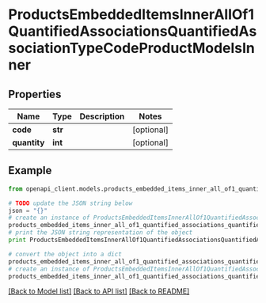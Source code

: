 # ProductsEmbeddedItemsInnerAllOf1QuantifiedAssociationsQuantifiedAssociationTypeCodeProductModelsInner


## Properties
Name | Type | Description | Notes
------------ | ------------- | ------------- | -------------
**code** | **str** |  | [optional] 
**quantity** | **int** |  | [optional] 

## Example

```python
from openapi_client.models.products_embedded_items_inner_all_of1_quantified_associations_quantified_association_type_code_product_models_inner import ProductsEmbeddedItemsInnerAllOf1QuantifiedAssociationsQuantifiedAssociationTypeCodeProductModelsInner

# TODO update the JSON string below
json = "{}"
# create an instance of ProductsEmbeddedItemsInnerAllOf1QuantifiedAssociationsQuantifiedAssociationTypeCodeProductModelsInner from a JSON string
products_embedded_items_inner_all_of1_quantified_associations_quantified_association_type_code_product_models_inner_instance = ProductsEmbeddedItemsInnerAllOf1QuantifiedAssociationsQuantifiedAssociationTypeCodeProductModelsInner.from_json(json)
# print the JSON string representation of the object
print ProductsEmbeddedItemsInnerAllOf1QuantifiedAssociationsQuantifiedAssociationTypeCodeProductModelsInner.to_json()

# convert the object into a dict
products_embedded_items_inner_all_of1_quantified_associations_quantified_association_type_code_product_models_inner_dict = products_embedded_items_inner_all_of1_quantified_associations_quantified_association_type_code_product_models_inner_instance.to_dict()
# create an instance of ProductsEmbeddedItemsInnerAllOf1QuantifiedAssociationsQuantifiedAssociationTypeCodeProductModelsInner from a dict
products_embedded_items_inner_all_of1_quantified_associations_quantified_association_type_code_product_models_inner_form_dict = products_embedded_items_inner_all_of1_quantified_associations_quantified_association_type_code_product_models_inner.from_dict(products_embedded_items_inner_all_of1_quantified_associations_quantified_association_type_code_product_models_inner_dict)
```
[[Back to Model list]](../README.md#documentation-for-models) [[Back to API list]](../README.md#documentation-for-api-endpoints) [[Back to README]](../README.md)


